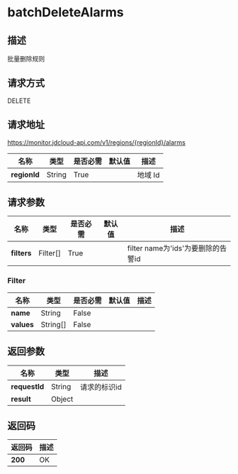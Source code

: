 # batchDeleteAlarms


## 描述
批量删除规则

## 请求方式
DELETE

## 请求地址
https://monitor.jdcloud-api.com/v1/regions/{regionId}/alarms

|名称|类型|是否必需|默认值|描述|
|---|---|---|---|---|
|**regionId**|String|True| |地域 Id|

## 请求参数
|名称|类型|是否必需|默认值|描述|
|---|---|---|---|---|
|**filters**|Filter[]|True| |filter name为'ids'为要删除的告警id|

### Filter
|名称|类型|是否必需|默认值|描述|
|---|---|---|---|---|
|**name**|String|False| | |
|**values**|String[]|False| | |

## 返回参数
|名称|类型|描述|
|---|---|---|
|**requestId**|String|请求的标识id|
|**result**|Object| |


## 返回码
|返回码|描述|
|---|---|
|**200**|OK|
